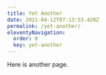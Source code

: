```yaml
---
title: Yet Another
date: 2021-04-12T07:13:53.420Z
permalink: /yet-another/
eleventyNavigation:
  order: 0
  key: yet-another
---
```

Here is another page.